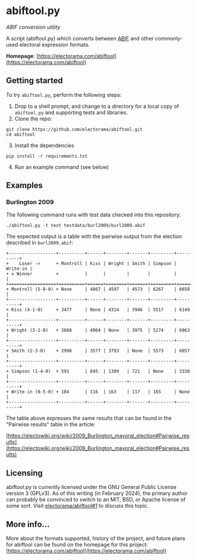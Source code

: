 # abiftool.py
*ABIF conversion utility*

A script (abiftool.py) which converts between [ABIF](https://electowiki.org/wiki/ABIF) and other commonly-used electoral expression formats.

**Homepage**: [https://electorama.com/abiftool](https://electorama.com/abiftool)

## Getting started
To try `abiftool.py`, perform the following steps:

1. Drop to a shell prompt, and change to a directory for a local copy of `abiftool.py` and supporting tests and libraries.
2. Clone the repo:
```
git clone https://github.com/electorama/abiftool.git
cd abiftool
```
3. Install the dependencies
```
pip install -r requirements.txt
```

4. Run an example command (see below)

## Examples
### Burlington 2009
The following command runs with test data checked into this repository:
```
./abiftool.py -t text testdata/burl2009/burl2009.abif
```

The expected output is a table with the pairwise output from the election described in ```burl2009.abif```:

```
+------------------+----------+------+--------+-------+---------+----------+
+    Loser ->      + Montroll | Kiss | Wright | Smith | Simpson | Write-in |
+ v Winner         +          |      |        |       |         |          |
+==================+==========+======+========+=======+=========+==========+
+ Montroll (5-0-0) + None     | 4067 | 4597   | 4573  | 6267    | 6658     |
+------------------+----------+------+--------+-------+---------+----------+
+ Kiss (4-1-0)     + 3477     | None | 4314   | 3946  | 5517    | 6149     |
+------------------+----------+------+--------+-------+---------+----------+
+ Wright (3-2-0)   + 3668     | 4064 | None   | 3975  | 5274    | 6063     |
+------------------+----------+------+--------+-------+---------+----------+
+ Smith (2-3-0)    + 2998     | 3577 | 3793   | None  | 5573    | 6057     |
+------------------+----------+------+--------+-------+---------+----------+
+ Simpson (1-4-0)  + 591      | 845  | 1309   | 721   | None    | 3338     |
+------------------+----------+------+--------+-------+---------+----------+
+ Write-in (0-5-0) + 104      | 116  | 163    | 117   | 165     | None     |
+------------------+----------+------+--------+-------+---------+----------+
```

The table above expresses the same results that can be found in the "Pairwise results" table in the article:

[https://electowiki.org/wiki/2009_Burlington_mayoral_election#Pairwise_results](https://electowiki.org/wiki/2009_Burlington_mayoral_election#Pairwise_results)

## Licensing
abiftool.py is currently licensed under the GNU General Public License version 3 (GPLv3).  As of this writing (in February 2024), the primary author can probably be convinced to switch to an MIT, BSD, or Apache license of some sort. Visit [electorama/abiftool#1](https://github.com/electorama/abiftool/issues/1) to discuss this topic.

## More info...
More about the formats supported, history of the project, and future plans for abiftool can be found on the homepage for this project:
[https://electorama.com/abiftool](https://electorama.com/abiftool)
